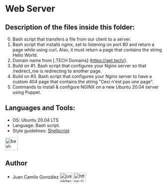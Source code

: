 # Web Server

## Description of the files inside this folder:

0. Bash script that transfers a file from our client to a server.
1. Bash script that installs nginx, set to listening on port 80 and return a page while using curl. Also,  it must return a page that contains the string Hello World.
2. Domain name from [.TECH Domains] (https://get.tech/).
3. Build on #1. Bash script that configures your Nginx server so that /redirect_me is redirecting to another page.
4. Build on #3. Bash script that configures your Nginx server to have a custom 404 page that contains the string "Ceci n'est pas une page".
7. Commands to install & configure NGINX on a new Ubuntu 20.04 server using Puppet.

## Languages and Tools:

- OS: Ubuntu 20.04 LTS
- Language: Bash script.
- Style guidelines: [Shellscript](https://github.com/koalaman/shellcheck)

<p align="left"> <a href="https://www.gnu.org/software/bash/" target="_blank" rel="noreferrer"> <img src="https://www.vectorlogo.zone/logos/gnu_bash/gnu_bash-icon.svg" alt="bash" width="40" height="40"/> </a> </p>


## Author

- Juan Camilo González <a href="https://twitter.com/juankter" target="blank"><img align="center" src="https://raw.githubusercontent.com/rahuldkjain/github-profile-readme-generator/master/src/images/icons/Social/twitter.svg" alt="juankter" height="30" width="40" /></a>
<a href="https://bit.ly/2MBNR0t" target="blank"><img align="center" src="https://raw.githubusercontent.com/rahuldkjain/github-profile-readme-generator/master/src/images/icons/Social/linked-in-alt.svg" alt="https://bit.ly/2mbnr0t" height="30" width="40" /></a>